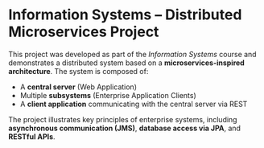 # Information Systems – Distributed Microservices Project

This project was developed as part of the *Information Systems* course and demonstrates a distributed system based on a **microservices-inspired architecture**. The system is composed of:

- A **central server** (Web Application)
- Multiple **subsystems** (Enterprise Application Clients)
- A **client application** communicating with the central server via REST

The project illustrates key principles of enterprise systems, including **asynchronous communication (JMS)**, **database access via JPA**, and **RESTful APIs**.
